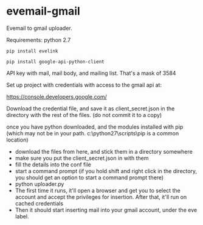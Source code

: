# evemail-gmail
Evemail to gmail uploader.



Requirements:
    python 2.7

    pip install evelink

    pip install google-api-python-client


API key with mail, mail body, and mailing list. That's a mask of 3584


Set up project with credentials with access to the gmail api at:

https://console.developers.google.com/

Download the credential file, and save it as client_secret.json in the directory with the rest of the files. (do not commit it to a copy)

once you have python downloaded, and the modules installed with pip (which may not be in your path. c:\python27\scripts\pip is a common location)

* download the files from here, and stick them in a directory somewhere
* make sure you put the client_secret.json in with them
* fill the details into the conf file
* start a command prompt (if you hold shift and right click in the directory, you should get an option to start a command prompt there)
* python uploader.py
* The first time it runs, it'll open a browser and get you to select the account and accept the privileges for insertion. After that, it'll run on cached credentials
* Then it should start inserting mail into your gmail account, under the eve label.
